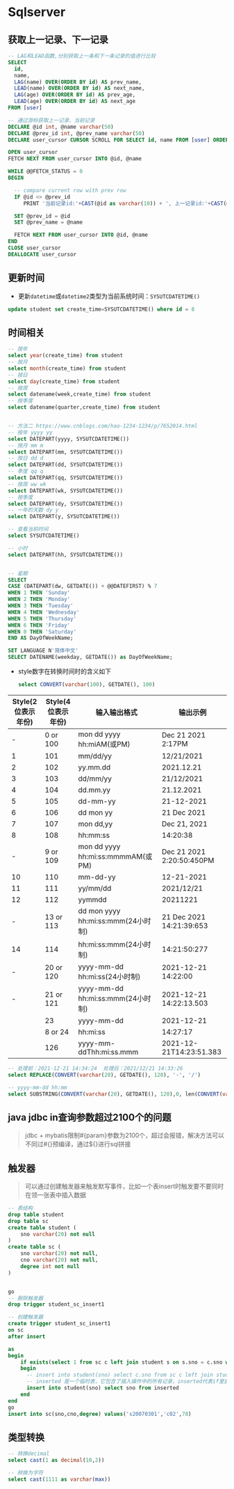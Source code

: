 # Sqlserver

## 获取上一记录、下一记录

```sql
-- LAG和LEAD函数,分别获取上一条和下一条记录的值进行比较
SELECT 
  id, 
  name,
  LAG(name) OVER(ORDER BY id) AS prev_name,
  LEAD(name) OVER(ORDER BY id) AS next_name,
  LAG(age) OVER(ORDER BY id) AS prev_age,
  LEAD(age) OVER(ORDER BY id) AS next_age
FROM [user]

-- 通过游标获取上一记录、当前记录
DECLARE @id int, @name varchar(50)
DECLARE @prev_id int, @prev_name varchar(50)
DECLARE user_cursor CURSOR SCROLL FOR SELECT id, name FROM [user] ORDER BY id DESC 

OPEN user_cursor
FETCH NEXT FROM user_cursor INTO @id, @name

WHILE @@FETCH_STATUS = 0  
BEGIN

  -- compare current row with prev row
  IF @id <> @prev_id
     PRINT '当前记录id:'+CAST(@id as varchar(10)) + ', 上一记录id:'+CAST(@prev_id as varchar(10))

  SET @prev_id = @id
  SET @prev_name = @name

  FETCH NEXT FROM user_cursor INTO @id, @name
END
CLOSE user_cursor
DEALLOCATE user_cursor
```


## 更新时间

* 更新`datetime`或`datetime2`类型为当前系统时间：`SYSUTCDATETIME()`

```sql
update student set create_time=SYSUTCDATETIME() where id = 8
```

## 时间相关

```sql
-- 按年
select year(create_time) from student
-- 按月
select month(create_time) from student
-- 按日
select day(create_time) from student
-- 按周
select datename(week,create_time) from student
-- 按季度
select datename(quarter,create_time) from student


-- 方法二 https://www.cnblogs.com/hao-1234-1234/p/7652014.html
-- 按年 yyyy yy
select DATEPART(yyyy, SYSUTCDATETIME())
-- 按月 mm m
select DATEPART(mm, SYSUTCDATETIME())
-- 按日 dd d
select DATEPART(dd, SYSUTCDATETIME())
-- 季度 qq q
select DATEPART(qq, SYSUTCDATETIME())
-- 按周 ww wk
select DATEPART(wk, SYSUTCDATETIME())
-- 按季度
select DATEPART(dy, SYSUTCDATETIME())
-- 一年的天数 dy y
select DATEPART(y, SYSUTCDATETIME())

-- 查看当前时间
select SYSUTCDATETIME() 

-- 小时
select DATEPART(hh, SYSUTCDATETIME())


-- 星期
SELECT
CASE (DATEPART(dw, GETDATE()) + @@DATEFIRST) % 7
WHEN 1 THEN 'Sunday'
WHEN 2 THEN 'Monday'
WHEN 3 THEN 'Tuesday'
WHEN 4 THEN 'Wednesday'
WHEN 5 THEN 'Thursday'
WHEN 6 THEN 'Friday'
WHEN 0 THEN 'Saturday'
END AS DayOfWeekName;

SET LANGUAGE N'简体中文'
SELECT DATENAME(weekday, GETDATE()) as DayOfWeekName;
```

* style数字在转换时间时的含义如下

  ```sql
  select CONVERT(varchar(100), GETDATE(), 100) 
  ```


| Style(2位表示年份) | Style(4位表示年份) | 输入输出格式                       | 输出示例                   |
| ------------------ | ------------------ | ---------------------------------- | -------------------------- |
| -                  | 0 or 100           | mon dd yyyy hh:miAM(或PM)          | Dec 21 2021  2:17PM        |
| 1                  | 101                | mm/dd/yy                           | 12/21/2021                 |
| 2                  | 102                | yy.mm.dd                           | 2021.12.21                 |
| 3                  | 103                | dd/mm/yy                           | 21/12/2021                 |
| 4                  | 104                | dd.mm.yy                           | 21.12.2021                 |
| 5                  | 105                | dd-mm-yy                           | 21-12-2021                 |
| 6                  | 106                | dd mon yy                          | 21 Dec 2021                |
| 7                  | 107                | mon dd,yy                          | Dec 21, 2021               |
| 8                  | 108                | hh:mm:ss                           | 14:20:38                   |
| -                  | 9 or 109           | mon dd yyyy hh:mi:ss:mmmmAM(或PM)  | Dec 21 2021  2:20:50:450PM |
| 10                 | 110                | mm-dd-yy                           | 12-21-2021                 |
| 11                 | 111                | yy/mm/dd                           | 2021/12/21                 |
| 12                 | 112                | yymmdd                             | 20211221                   |
| -                  | 13 or 113          | dd mon yyyy hh:mi:ss:mmm(24小时制) | 21 Dec 2021 14:21:39:653   |
| 14                 | 114                | hh:mi:ss:mmm(24小时制)             | 14:21:50:277               |
| -                  | 20 or 120          | yyyy-mm-dd hh:mi:ss(24小时制)      | 2021-12-21 14:22:00        |
| -                  | 21 or 121          | yyyy-mm-dd hh:mi:ss:mmm(24小时制)  | 2021-12-21 14:22:13.503    |
|                    | 23                 | yyyy-mm-dd                         | 2021-12-21                 |
|                    | 8 or 24            | hh:mi:ss                           | 14:27:17                   |
|                    | 126                | yyyy-mm-ddThh:mi:ss.mmm            | 2021-12-21T14:23:51.383    |

```sql
-- 处理前：2021-12-21 14:34:24  处理后：2021/12/21 14:33:26
select REPLACE(CONVERT(varchar(20), GETDATE(), 120), '-', '/') 

-- yyyy-mm-dd hh:mm
select SUBSTRING(CONVERT(varchar(20), GETDATE(), 120),0, len(CONVERT(varchar(20), GETDATE(), 120))-2) 
```

## java jdbc in查询参数超过2100个的问题

> jdbc + mybatis限制#{param}参数为2100个，超过会报错，解决方法可以不同过#{}预编译，通过${}进行sql拼接


## 触发器

> 可以通过创建触发器来触发默写事件，比如一个表insert时触发要不要同时在领一张表中插入数据

```sql
-- 表结构
drop table student
drop table sc
create table student (
	sno varchar(20) not null
)
create table sc (
	sno varchar(20) not null,
	cno varchar(20) not null,
	degree int not null
)


go
-- 删除触发器
drop trigger student_sc_insert1

-- 创建触发器
create trigger student_sc_insert1
on sc
after insert

as
begin
	if exists(select 1 from sc c left join student s on s.sno = c.sno where s.sno is null)
	begin
	  -- insert into student(sno) select c.sno from sc c left join student s on s.sno = c.sno where s.sno is null
	  -- inserted 是一个临时表，它包含了插入操作中的所有记录，inserted代表if里面查询里面的所有数据
	  insert into student(sno) select sno from inserted
	end
end
go
insert into sc(sno,cno,degree) values('s20070301','c02',78)
```

## 类型转换

```sql
-- 转换decimal
select cast(1 as decimal(10,2))

-- 转换为字符
select cast(1111 as varchar(max))
```
